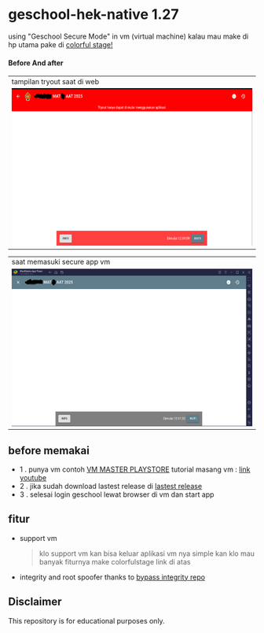 # geschool-hek-native 1.27
using "Geschool Secure Mode" in vm (virtual machine)
kalau mau make di hp utama pake di [colorful stage! ](https://github.com/nadchan/colorfulstage)
#### Before And after

<table>
  <tr>
    <td>tampilan tryout saat di web</td>
  </tr>
  <tr>
    <td><img src="before.png" width=720 height=320></td>
  </tr>
 </table>
<table>
  <tr>
     <td>saat memasuki secure app vm</td>
  </tr>
  <tr>
    <td><img src="after.png" width=720 height=320></td>
  </tr>
 </table>

## before memakai
- 1 . punya vm contoh [VM MASTER PLAYSTORE](https://play.google.com/store/apps/details?id=com.clone.android.dual.space&hl=en-US)
     tutorial masang vm : [link youtube ](https://www.youtube.com/watch?v=_Sb4YLj-G1s)
- 2 . jika sudah download lastest release di [lastest release](https://github.com/nadchan/geschool-hek-native/releases/tag/release)
-  3 . selesai login geschool lewat browser di vm dan start app

## fitur
- support vm
  > klo support vm kan bisa keluar aplikasi vm nya simple kan klo mau banyak fiturnya make colorfulstage link di atas
- integrity and root spoofer thanks to [bypass integrity repo](https://github.com/aimardcr/APKKiller)
## Disclaimer
This repository is for educational purposes only.
